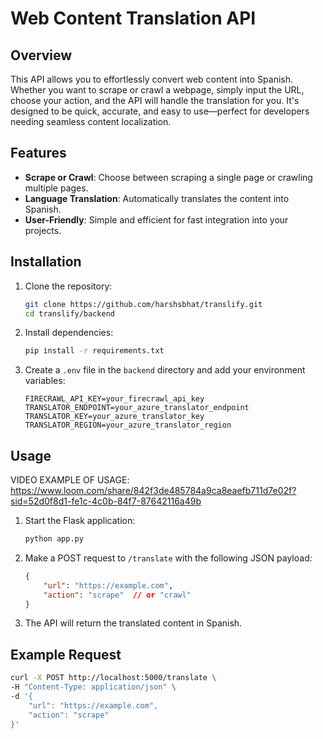 
# Web Content Translation API

## Overview

This API allows you to effortlessly convert web content into Spanish. Whether you want to scrape or crawl a webpage, simply input the URL, choose your action, and the API will handle the translation for you. It's designed to be quick, accurate, and easy to use—perfect for developers needing seamless content localization.

## Features

- **Scrape or Crawl**: Choose between scraping a single page or crawling multiple pages.
- **Language Translation**: Automatically translates the content into Spanish.
- **User-Friendly**: Simple and efficient for fast integration into your projects.

## Installation

1. Clone the repository:
    ```bash
    git clone https://github.com/harshsbhat/translify.git
    cd translify/backend
    ```

2. Install dependencies:
    ```bash
    pip install -r requirements.txt
    ```

3. Create a `.env` file in the `backend` directory and add your environment variables:
    ```
    FIRECRAWL_API_KEY=your_firecrawl_api_key
    TRANSLATOR_ENDPOINT=your_azure_translator_endpoint
    TRANSLATOR_KEY=your_azure_translator_key
    TRANSLATOR_REGION=your_azure_translator_region
    ```

## Usage
VIDEO EXAMPLE OF USAGE:
https://www.loom.com/share/842f3de485784a9ca8eaefb711d7e02f?sid=52d0f8d1-fe1c-4c0b-84f7-87642116a49b

1. Start the Flask application:
    ```bash
    python app.py
    ```

2. Make a POST request to `/translate` with the following JSON payload:
    ```json
    {
        "url": "https://example.com",
        "action": "scrape"  // or "crawl"
    }
    ```

3. The API will return the translated content in Spanish.

## Example Request

```bash
curl -X POST http://localhost:5000/translate \
-H "Content-Type: application/json" \
-d '{
    "url": "https://example.com",
    "action": "scrape"
}'
